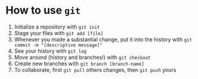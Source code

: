 # How to use `git`
1. Initialize a repository with `git init`
2. Stage your files with `git add [file]`
3. Whenever you made a substantial change, put it into the history with `git commit -m "[descriptive message]"`
4. See your history with `git log`
5. Move around (history and branches!) with `git checkout`
6. Create new branches with `git branch [branch-name]`
7. To collaborate, first `git pull` others changes, then `git push` yours